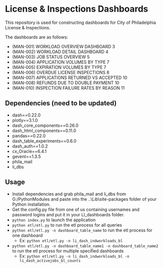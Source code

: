 # License & Inspections Dashboards

This repository is used for constructing dashboards for City of Philadelphia License & Inspections.

The dashboards are as follows:

- (MAN-001) WORKLOAD OVERVIEW DASHBOARD	3
- (MAN-002) WORKLOAD DETAIL DASHBOARD	4
- (MAN-003) JOB STATUS OVERVIEW	5
- (MAN-004) APPLICATION VOLUMES BY TYPE	7
- (MAN-005) EXPIRATION VOLUMES BY TYPE	7
- (MAN-006) OVERDUE LICENSE INSPECTIONS	8
- (MAN-007) APPLICATIONS RETURNED VS ACCEPTED	10
- (MAN-008) REFUNDS DUE TO DOUBLE PAYMENT	10
- (MAN-010) INSPECTION FAILURE RATES BY REASON	11

## Dependencies (need to be updated)
- dash==0.22.0
- plotly==3.1.0
- dash_core_components==0.26.0
- dash_html_components==0.11.0
- pandas==0.22.0
- dash_table_experiments==0.6.0
- dash_auth==1.0.2
- cx_Oracle==6.4.1
- gevent==1.3.5
- phila_mail
- li_dbs

## Usage
- Install dependencies and grab phila_mail and li_dbs from G:/PythonModules and paste into the  ..\Lib\site-packages folder of your Python installation.
- Get the config.py file from one of us containing usernames and password logins and put it in your LI_dashboards folder.
- `python index.py` to launch the application
- `python etl/etl.py` to run the etl process for all queries
- `python etl/etl.py -n dashboard_table_name` to run the etl process for one dashboard
    - Ex: `python etl/etl.py -n li_dash_indworkloads_bl`
- `python etl/etl.py -n dashboard_table_name1 -n dashboard_table_name2` to run the etl process for multiple specified dashboards
    - Ex: `python etl/etl.py -n li_dash_indworkloads_bl -n li_dash_activejobs_bl_counts`
